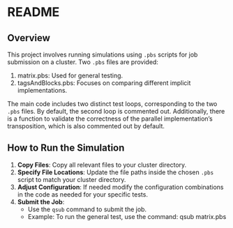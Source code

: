 # README

## Overview

This project involves running simulations using `.pbs` scripts for job submission on a cluster. Two `.pbs` files are provided:

1. matrix.pbs: Used for general testing.
2. tagsAndBlocks.pbs: Focuses on comparing different implicit implementations.

The main code includes two distinct test loops, corresponding to the two `.pbs` files. By default, the second loop is commented out. Additionally, there is a function to validate the correctness of the parallel implementation’s transposition, which is also commented out by default.

## How to Run the Simulation

1. **Copy Files**: Copy all relevant files to your cluster directory.
2. **Specify File Locations**: Update the file paths inside the chosen `.pbs` script to match your cluster directory. 
3. **Adjust Configuration**: If needed modify the configuration combinations in the code as needed for your specific tests. 
4. **Submit the Job**:
   - Use the `qsub` command to submit the job.
   - Example: To run the general test, use the command:
     qsub matrix.pbs

